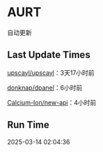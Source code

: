 # AURT

自动更新


## Last Update Times

[upscayl/upscayl](https://github.com/upscayl/upscayl)：3天17小时前

[donknap/dpanel](https://github.com/donknap/dpanel)：6小时前

[Calcium-Ion/new-api](https://github.com/Calcium-Ion/new-api)：4小时前


## Run Time
2025-03-14 02:04:36
